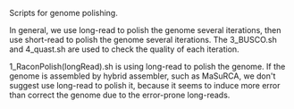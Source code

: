 Scripts for genome polishing.

In general, we use long-read to polish the genome several iterations, then use short-read to polish the genome several iterations. The 3_BUSCO.sh and 4_quast.sh are used to check the quality of each iteration.

1_RaconPolish(longRead).sh is using long-read to polish the genome. If the genome is assembled by hybrid assembler, such as MaSuRCA, we don't suggest use long-read to polish it, because it seems to induce more error than correct the genome due to the error-prone long-reads.
